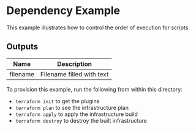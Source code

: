 # Dependency Example

This example illustrates how to control the order of execution for scripts.

<!-- BEGINNING OF PRE-COMMIT-TERRAFORM DOCS HOOK -->
## Outputs

| Name | Description |
|------|-------------|
| filename | Filename filled with text |

<!-- END OF PRE-COMMIT-TERRAFORM DOCS HOOK -->

To provision this example, run the following from within this directory:
- `terraform init` to get the plugins
- `terraform plan` to see the infrastructure plan
- `terraform apply` to apply the infrastructure build
- `terraform destroy` to destroy the built infrastructure
